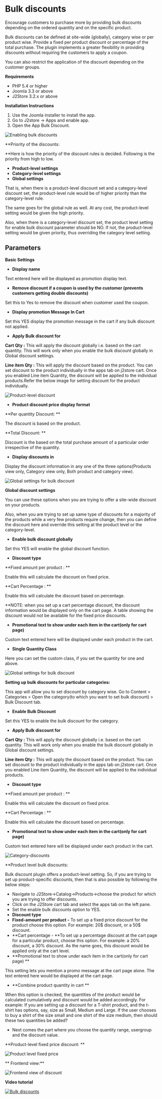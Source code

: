 # Bulk discounts

Encourage customers to purchase more by providing bulk discounts depending on the ordered quantity and on the specific product.

Bulk discounts can be defined at site-wide \(globally\), category wise or per product wise. Provide a fixed per product discount or percentage of the total purchase. The plugin implements a greater flexibility in providing discounts without requiring the customers to apply a coupon.

You can also restrict the application of the discount depending on the customer groups.

**Requirements**

* PHP 5.4 or higher
* Joomla 3.3 or above
* J2Store 3.2.x or above

**Installation Instructions**

1. Use the Joomla installer to install the app.
2. Go to J2store -&gt; Apps and enable app.
3. Open the App Bulk Discount.

 

![Enabling bulk discounts](https://raw.githubusercontent.com/j2store/doc-images/master/apps/bulk-discounts/bulkdiscount_enable.png)

\*\*Priority of the discounts:

\*\*Here is how the priority of the discount rules is decided. Following is the priority from high to low.

* **Product-level settings**
* **Category-level settings**
* **Global settings**

That is, when there is a product-level discount set and a category-level discount set, the product-level rule would be of higher priority than the category-level rule.

The same goes for the global rule as well. At any cost, the product-level setting would be given the high priority.

Also, when there is a category-level discount set, the product level setting for enable bulk discount parameter should be NO. If not, the product-level setting would be given priority, thus overriding the category level setting.

## Parameters <a id="parameters"></a>

**Basic Settings**

* **Display name**

Text entered here will be displayed as promotion display text.

* **Remove discount if a coupon is used by the customer \(prevents customers getting double discounts\)**

Set this to Yes to remove the discount when customer used the coupon.

* **Display promotion Message In Cart**

Set this YES display the promotion message in the cart if any bulk discount not applied.

* **Apply Bulk discount for**

**Cart Qty :** This will apply the discount globally i.e. based on the cart quantity. This will work only when you enable the bulk discount globally in Global discount settings.

**Line item Qty :** This will apply the discount based on the product. You can set discount to the product individually in the apps tab on j2store cart. Once you enabled Line item Quantity, the discount will be applied to the individual products.Refer the below image for setting discount for the product individually.

![Product-level discount](https://raw.githubusercontent.com/j2store/doc-images/master/apps/bulk-discounts/bulkdiscount_product.png)

* **Product discount price display format**

\*\*Per quantity Discount: \*\*

The discount is based on the product.

\*\*Total Discount: \*\*

Discount is the based on the total purchase amount of a particular order irrespective of the quantity.

* **Display discounts in**

Display the discount information in any one of the three options\(Products view only, Category view only, Both product and category view\).

![Global settings for bulk discount](https://raw.githubusercontent.com/j2store/doc-images/master/apps/bulk-discounts/bulkdiscount-global-basic.png) 

**Global discount settings**

You can use these options when you are trying to offer a site-wide discount on your products.  


Also, when you are trying to set up same type of discounts for a majority of the products while a very few products require change, then you can define the discount here and override this setting at the product level or the category-level.  


* **Enable bulk discount globally**

Set this YES will enable the global discount function.

* **Discount type**

\*\*Fixed amount per product : \*\*

Enable this will calculate the discount on fixed price.

\*\*Cart Percentage : \*\*

Enable this will calculate the discount based on percentage.

\*\*NOTE: when you set up a cart percentage discount, the discount information would be displayed only on the cart page. A table showing the discount would not be available for the fixed price discounts.

* **Promotional text to show under each item in the cart\(only for cart page\)**

Custom text entered here will be displayed under each product in the cart.

* **Single Quantity Class**

Here you can set the custom class, if you set the quantity for one and above.

![Global settings for bulk discount](https://raw.githubusercontent.com/j2store/doc-images/master/apps/bulk-discounts/bulkdiscount_global-global.png)

**Setting up bulk discounts for particular categories:**

This app will allow you to set discount by category wise. Go to Content &gt; Categories &gt; Open the category\(to which you want to set bulk discount\) &gt; Bulk Discount tab.

* **Enable Bulk Discount**

Set this YES to enable the bulk discount for the category.

* **Apply Bulk discount for**

**Cart Qty :** This will apply the discount globally i.e. based on the cart quantity. This will work only when you enable the bulk discount globally in Global discount settings.

**Line item Qty :** This will apply the discount based on the product. You can set discount to the product individually in the apps tab on j2store cart. Once you enabled Line item Quantity, the discount will be applied to the individual products.

* **Discount type**

\*\*Fixed amount per product : \*\*

Enable this will calculate the discount on fixed price.

\*\*Cart Percentage : \*\*

Enable this will calculate the discount based on percentage.

* **Promotional text to show under each item in the cart\(only for cart page\)**

Custom text entered here will be displayed under each product in the cart.

![Category-discounts](https://raw.githubusercontent.com/j2store/doc-images/master/apps/bulk-discounts/bulk_discount_category.png)

\*\*Product level bulk discounts:

Bulk discount plugin offers a product-level setting. So, if you are trying to set up product-specific discounts, then that is also possible by following the below steps:

* Navigate to J2Store-&gt;Catalog-&gt;Products-&gt;choose the product for which you are trying to offer discounts.
* Click on the J2Store cart tab and select the apps tab on the left pane.
* Set the enable bulk discounts option to YES.
* **Discount type**
* **Fixed-amount per product -** To set up a fixed price discount for the product choose this option. For example: 20$ discount, or a 50$ discount.
* \*\*Cart percentage - \*\*To set up a percentage discount at the cart page for a particular product, choose this option. For example: a 20% discount, a 30% discount. As the name goes, this discount would be applied only at the cart level. 
* \*\*Promotional text to show under each item in the cart\(only for cart page\) \*\*

This setting lets you mention a promo message at the cart page alone. The text entered here would be displayed at the cart page.

* \*\*Combine product quantity in cart \*\*

When this option is checked, the quantities of the product would be calculated cumulatively and discount would be added accordingly. For example: If you are setting up a discount for a T-shirt product, and the t-shirt has options, say, size as Small, Medium and Large. If the user chooses to buy a shirt of the size small and one shirt of the size medium, then should these two quantities be added?

* Next comes the part where you choose the quantity range, usergroup and the discount value.

\*\*Product-level fixed price discount: \*\*

![Product level fixed price](https://raw.githubusercontent.com/j2store/doc-images/master/apps/bulk-discounts/bulkdiscount-pro-level-fixed-price.png)

\*\* Frontend view:\*\* 

![Frontend view of discount](https://raw.githubusercontent.com/j2store/doc-images/master/apps/bulk-discounts/pro-level-fixed-frontend.png)

**Video tutorial**

 [![Bulk discounts](https://img.youtube.com/vi/51J1UkeRu3Y/0.jpg)](https://youtu.be/EGW0Ol5o3jA)

